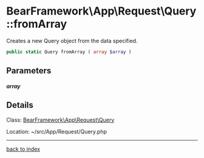 # BearFramework\App\Request\Query::fromArray

Creates a new Query object from the data specified.

```php
public static Query fromArray ( array $array )
```

## Parameters

##### array

## Details

Class: [BearFramework\App\Request\Query](bearframework.app.request.query.class.md)

Location: ~/src/App/Request/Query.php

---

[back to index](index.md)

